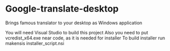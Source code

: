# Google-translate-desktop
Brings famous translator to your desktop as Windows application


You will need Visual Studio to build this project
Also you need to put vcredist_x64.exe near code, as it is needed for installer
To build installer run
makensis installer_script.nsi
